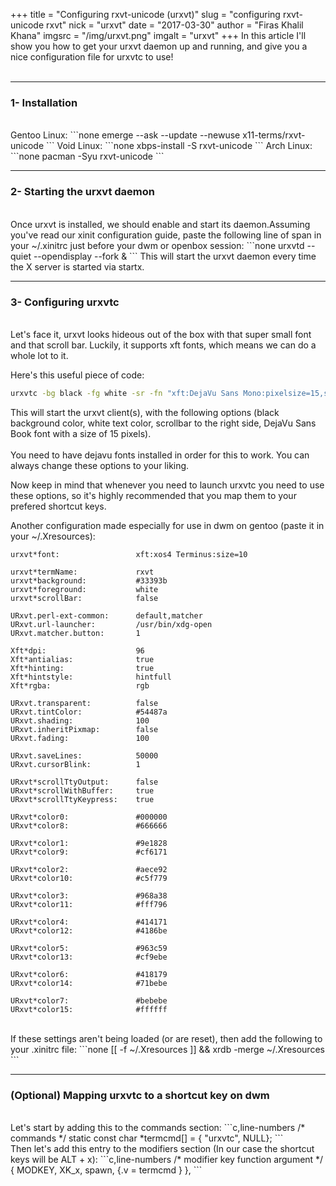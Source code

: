 +++
title = "Configuring rxvt-unicode (urxvt)"
slug = "configuring rxvt-unicode rxvt"
nick = "urxvt"
date = "2017-03-30"
author = "Firas Khalil Khana"
imgsrc = "/img/urxvt.png"
imgalt = "urxvt"
+++
In this article I'll show you how to get your urxvt daemon up and running, and give you a nice configuration file for urxvtc to use!
<br/>
<br/>
<hr/>
<h3 id="Installation">1- Installation</h3>
<br/>
Gentoo Linux:
```none
emerge --ask --update --newuse x11-terms/rxvt-unicode
```
Void Linux:
```none
xbps-install -S rxvt-unicode
```
Arch Linux:
```none
pacman -Syu rxvt-unicode
```
<hr/>
<h3 id="Starting_the_urxvt_daemon">2- Starting the urxvt daemon</h3>
<br/>
Once urxvt is installed, we should enable and start its daemon.Assuming you've read our xinit configuration guide, paste the following line of span in your ~/.xinitrc just before your dwm or openbox session:
```none
urxvtd --quiet --opendisplay --fork &
```
This will start the urxvt daemon every time the X server is started via startx.
<hr/>
<h3 id="Configuring_urxvtc">3- Configuring urxvtc</h3>
<br/>
Let's face it, urxvt looks hideous out of the box with that super small font and that scroll bar. Luckily, it supports xft fonts, which means we can do a whole lot to it.

Here's this useful piece of code:
<br/>
```bash
urxvtc -bg black -fg white -sr -fn "xft:DejaVu Sans Mono:pixelsize=15,style=Book"
```
This will start the urxvt client(s), with the following options (black background color, white text color, scrollbar to the right side, DejaVu Sans Book font with a size of 15 pixels).
<br/>
<br/>
You need to have dejavu fonts installed in order for this to work. You can always change these options to your liking.

Now keep in mind that whenever you need to launch urxvtc you need to use these options, so it's highly recommended that you map them to your prefered shortcut keys.

Another configuration made especially for use in dwm on gentoo (paste it in your ~/.Xresources):
```none,line-numbers
urxvt*font:                 xft:xos4 Terminus:size=10

urxvt*termName:             rxvt
urxvt*background:           #33393b
urxvt*foreground:           white
urxvt*scrollBar:            false

URxvt.perl-ext-common:      default,matcher
URxvt.url-launcher:         /usr/bin/xdg-open
URxvt.matcher.button:       1

Xft*dpi:                    96
Xft*antialias:              true
Xft*hinting:                true
Xft*hintstyle:              hintfull
Xft*rgba:                   rgb

URxvt.transparent:          false
URxvt.tintColor:            #54487a
URxvt.shading:              100
URxvt.inheritPixmap:        false
URxvt.fading:               100

URxvt.saveLines:            50000
URxvt.cursorBlink:          1

URxvt*scrollTtyOutput: 	    false
URxvt*scrollWithBuffer:     true
URxvt*scrollTtyKeypress:    true

URxvt*color0:      	        #000000
URxvt*color8:      	        #666666

URxvt*color1:               #9e1828
URxvt*color9:      	        #cf6171

URxvt*color2:      	        #aece92
URxvt*color10:     	        #c5f779

URxvt*color3:      	        #968a38
URxvt*color11:     	        #fff796

URxvt*color4:      	        #414171
URxvt*color12:     	        #4186be

URxvt*color5:      	        #963c59
URxvt*color13:     	        #cf9ebe

URxvt*color6:      	        #418179
URxvt*color14:     	        #71bebe

URxvt*color7:      	        #bebebe
URxvt*color15:     	        #ffffff
```
<br/>
If these settings aren't being loaded (or are reset), then add the following to your .xinitrc file:
```none
[[ -f ~/.Xresources ]] && xrdb -merge ~/.Xresources
```
<hr/>
<h3 id="Mapping_urxvtc_to_a_shortcut_key_on_dwm">(Optional) Mapping urxvtc to a shortcut key on dwm</h3>
<br/>
Let's start by adding this to the commands section:
```c,line-numbers
/* commands */
static const char *termcmd[]  = { "urxvtc", NULL};
```
<br/>
Then let's add this entry to the modifiers section (In our case the shortcut keys will be ALT + x):
```c,line-numbers
/* modifier                     key        function        argument */
{ MODKEY,	                XK_x, 	   spawn,          {.v = termcmd } },
```
